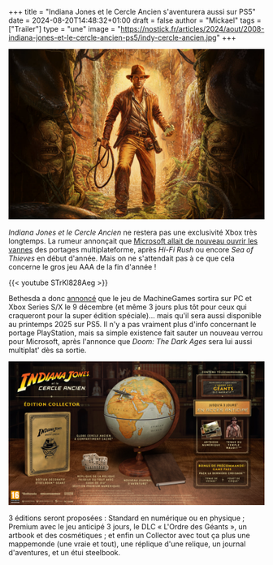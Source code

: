 +++
title = "Indiana Jones et le Cercle Ancien s'aventurera aussi sur PS5"
date = 2024-08-20T14:48:32+01:00
draft = false
author = "Mickael"
tags = ["Trailer"]
type = "une"
image = "https://nostick.fr/articles/2024/aout/2008-indiana-jones-et-le-cercle-ancien-ps5/indy-cercle-ancien.jpg"
+++

![Indiana Jones et le Cercle Ancien](indy-cercle-ancien.jpg "La PS5, un tout nouveau monde pour Indy")

*Indiana Jones et le Cercle Ancien* ne restera pas une exclusivité Xbox très longtemps. La rumeur annonçait que [Microsoft allait de nouveau ouvrir les vannes](https://nostick.fr/articles/2024/aout/1708-backlog-semaine-plucky-squire-forza-horizon-steam/#la-rumeur-de-la-semaine--forza-horizon-5-sur-ps5-) des portages multiplateforme, après *Hi-Fi Rush* ou encore *Sea of Thieves* en début d'année. Mais on ne s'attendait pas à ce que cela concerne le gros jeu AAA de la fin d'année !

{{< youtube STrKl828Aeg >}} 

Bethesda a donc [annoncé](https://bethesda.net/fr/article/75UbsSjcgLIkfwqjJIgRfu/indiana-jones-and-the-great-circle-launch-december-9) que le jeu de MachineGames sortira sur PC et Xbox Series S/X le 9 décembre (et même 3 jours plus tôt pour ceux qui craqueront pour la super édition spéciale)… mais qu'il sera aussi disponible au printemps 2025 sur PS5. Il n'y a pas vraiment plus d'info concernant le portage PlayStation, mais sa simple existence fait sauter un nouveau verrou pour Microsoft, après l'annonce que *Doom: The Dark Ages* sera lui aussi multiplat' dès sa sortie.

![Indiana Jones et le Cercle Ancien](indy-edition-collector.jpg "")

3 éditions seront proposées : Standard en numérique ou en physique ; Premium avec le jeu anticipé 3 jours, le DLC « L'Ordre des Géants », un artbook et des cosmétiques ; et enfin un Collector avec tout ça plus une mappemonde (une vraie et tout), une réplique d'une relique, un journal d'aventures, et un étui steelbook.